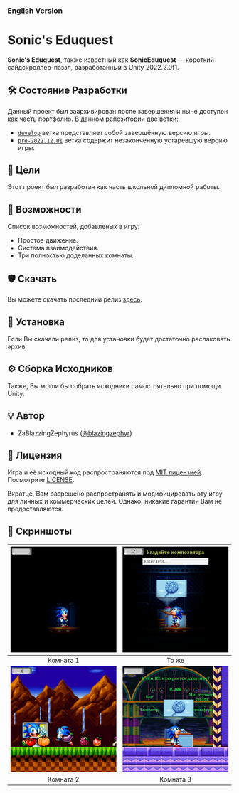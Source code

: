 ### [English Version](./README.md)

# Sonic's Eduquest

**Sonic's Eduquest**, также известный как **SonicEduquest** — короткий сайдскроллер-паззл, разработанный в Unity 2022.2.0f1.

## 🛠 Состояние Разработки
<a name="Development"></a>

Данный проект был заархивирован после завершения и ныне доступен как часть портфолио. В данном репозитории две ветки:

* [``develop``](https://github.com/blazingzephyr/sonic-eduquest/blob/develop/README_RU.md) ветка представляет собой завершённую версию игры.
* [``pre-2022.12.01``](https://github.com/blazingzephyr/sonic-eduquest/blob/pre-2022.12.01/README_RU.md) ветка содержит незаконченную устаревшую версию игры. 

## 📝 Цели
<a name="Goals"></a>

Этот проект был разработан как часть школьной дипломной работы.

## 📃 Возможности
<a name="Features"></a>

Список возможностей, добавленых в игру:

* Простое движение.
* Система взаимодействия.
* Три полностью доделанных комнаты.

## 🛡 Скачать
<a name="Download"></a>

Вы можете скачать последний релиз [здесь](https://github.com/blazingzephyr/sonic-eduquest/releases/tag/1.0).

## 📂 Установка
<a name="Installation"></a>

Если Вы скачали релиз, то для установки будет достаточно распаковать архив.

## ⚙ Сборка Исходников
<a name="Build"></a>

Также, Вы могли бы собрать исходники самостоятельно при помощи Unity.

## 💡 Автор
<a name="Author"></a>

* ZaBlazzingZephyrus ([@blazingzephyr](https://github.com/blazingzephyr))

## 📜 Лицензия
<a name="License"></a>

Игра и её исходный код распространяются под [MIT лицензией](https://opensource.org/license/mit/). Посмотрите [LICENSE](https://github.com/blazingzephyr/sonic-eduquest/blob/develop/LICENSE).

Вкратце, Вам разрешено распространять и модифицировать эту игру для личных и коммерческих целей.
Однако, никакие гарантии Вам не предоставляются.

## 📸 Скриншоты
<a name="Screenshots"></a>

| <img width="450" src="./doc/Room_1_1.png"/> | <img width="450" src="doc/Room_1_2.png"/> |
|:-------------------------------------------:|:-----------------------------------------:|
| Комната 1                                   | То же                                     |
|  <img width="450" src="./doc/Room_2.png"/>  |  <img width="450" src="doc/Room_3.png"/>  |
| Комната 2                                   | Комната 3                                 |
